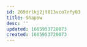 ```yaml
---
id: 269drlkj2jt813vco7nfy03
title: Shapow
desc: ''
updated: 1665953720073
created: 1665953720073
---
```

